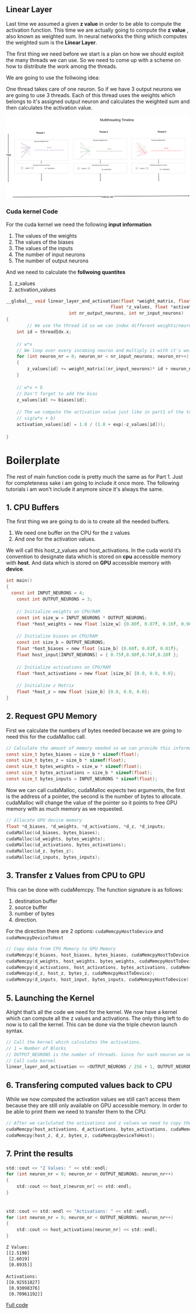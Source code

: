 ## Linear Layer

Last time we assumed a given **z value** in order to be able to compute the activation function.
This time we are actually going to compute the **z value** , also known as weighted sum.
In neural networks the thing which computes the weighted sum is the **Linear Layer**.

The first thing we need before we start is a plan on how we should exploit the many threads we can use.
So we need to come up with a scheme on how to distribute the work among the threads.

We are going to use the follwoing idea:

One thread takes care of one neuron. So if we have 3 output neurons we are going to use 3 threads.
Each of this thread uses the weights which belongs to it's assigned output neuron and calculates the weighted sum and then calculates the activation value.

![](threadtimeline.png)



### Cuda kernel Code


For the cuda kernel we need the following **input information**
1. The values of the weights
2. The values of the biases
3. The values of the inputs
4. The number of input neurons
5. The number of output neurons

And we need to calculate the **follwoing quantites**
1. z_values
2. activation_values


```c
__global__ void linear_layer_and_activation(float *weight_matrix, float *biases, float *x_inputs, 
	                                    float *z_values, float *activation_values, 
					    int nr_output_neurons, int nr_input_neurons)
{
        // We use the thread id so we can index different weights/neurons in each thread
	int id = threadIdx.x;

	// w*x
	// We loop over every incoming neuron and multiply it with it's weight and sum it to the current z_value
	for (int neuron_nr = 0; neuron_nr < nr_input_neurons; neuron_nr++)
	{
		z_values[id] += weight_matrix[(nr_input_neurons)* id + neuron_nr] * x_inputs[neuron_nr];
	}

	// w*x + b
	// Don't forget to add the bias
	z_values[id] += biases[id];

	// The we compute the activation value just like in part1 of the tutorial
	// sig(w*x + b)
	activation_values[id] = 1.0 / (1.0 + exp(-z_values[id]));
	
}
```


# Boilerplate

The rest of main function code is pretty much the same as for Part 1. Just for completeness sake i am going to include it once more.
The following tutorials i am won't include it anymore since it's always the same.

## 1. CPU Buffers

The first thing we are going to do is to create all the needed buffers. 

1. We need one buffer on the CPU for the z values 
2. And one for the activation values. 

We will call this host_z_values and host_activations. In the cuda world it’s convention to designate data which is stored on **cpu** accessible memory with **host**. And data which is stored on **GPU** accessible memory with **device**. 

```c
int main()
{
  const int INPUT_NEURONS = 4;
	const int OUTPUT_NEURONS = 3;

	// Initialize weights on CPU/RAM
	const int size_w = INPUT_NEURONS * OUTPUT_NEURONS;
	float *host_weights = new float [size_w] {0.80f, 0.87f, 0.16f, 0.96f, 0.89f, 0.87f, 0.31f, 0.08f, 0.09f, 0.69f, 0.03f, 0.42f};

	// Initialize biases on CPU/RAM
	const int size_b = OUTPUT_NEURONS;
	float *host_biases = new float [size_b] {0.68f, 0.83f, 0.01f};
	float host_input[INPUT_NEURONS] = { 0.75f,0.98f,0.74f,0.28f };

	// Initialize activations on CPU/RAM
	float *host_activations = new float [size_b] {0.0, 0.0, 0.0};

	// Initialize z Matrix
	float *host_z = new float [size_b] {0.0, 0.0, 0.0};
}
```


## 2. Request GPU Memory

First we calculate the numbers of bytes needed because we are going to need this for the cudaMalloc call.

```c
// Calculate the amount of memory needed so we can provide this information to cuda malloc
const size_t bytes_biases = size_b * sizeof(float);
const size_t bytes_z = size_b * sizeof(float);
const size_t bytes_weights = size_w * sizeof(float);
const size_t bytes_activations = size_b * sizeof(float);
const size_t bytes_inputs = INPUT_NEURONS * sizeof(float);
```
Now we can call cudaMalloc, cudaMalloc expects two arguments, the first is the address of a pointer, the second is the number of bytes to allocate. cudaMalloc will change the value of the pointer so it points to free GPU memory with as much memory as we requested.
```c
// Allocate GPU device memory
float *d_biases, *d_weights, *d_activations, *d_z, *d_inputs;
cudaMalloc(&d_biases, bytes_biases);
cudaMalloc(&d_weights, bytes_weights);
cudaMalloc(&d_activations, bytes_activations);
cudaMalloc(&d_z, bytes_z);
cudaMalloc(&d_inputs, bytes_inputs);
```
## 3. Transfer z Values from CPU to GPU

This can be done with cudaMemcpy. 
The function signature is as follows:
1. destination buffer
2. source buffer
3. number of bytes
4. direction. 

For the direction there are 2 options: ```cudaMemcpyHostToDevice``` and ```cudaMemcpyDeviceToHost```

```c
// Copy data from CPU Memory to GPU Memory
cudaMemcpy(d_biases, host_biases, bytes_biases, cudaMemcpyHostToDevice);
cudaMemcpy(d_weights, host_weights, bytes_weights, cudaMemcpyHostToDevice);
cudaMemcpy(d_activations, host_activations, bytes_activations, cudaMemcpyHostToDevice);
cudaMemcpy(d_z, host_z, bytes_z, cudaMemcpyHostToDevice);
cudaMemcpy(d_inputs, host_input, bytes_inputs, cudaMemcpyHostToDevice);
```


## 5. Launching the Kernel

Alright that’s all the code we need for the kernel. We now have a kernel which can compute all the z values and activations. The only thing left to do now is to call the kernel. This can be done via the triple chevron launch syntax. 

```c
// Call the kernel which calculates the activations.
// 1 = Number of Blocks
// OUTPUT_NEURONS is the number of threads. Since for each neuron we need 1 thread
// Call cuda kernel
linear_layer_and_activation << <OUTPUT_NEURONS / 256 + 1, OUTPUT_NEURONS >> > (d_weights, d_biases, d_inputs, d_z, d_activations, OUTPUT_NEURONS, INPUT_NEURONS);
```

## 6. Transfering computed values back to CPU

While we now computed the activation values we still can't access them because they are still only available on GPU accessible memory.
In order to be able to print them we need to transfer them to the CPU. 
```c
// After we caclulated the activations and z values we need to copy the data from GPU Memory back to the CPU Memory
cudaMemcpy(host_activations, d_activations, bytes_activations, cudaMemcpyDeviceToHost);
cudaMemcpy(host_z, d_z, bytes_z, cudaMemcpyDeviceToHost);
```

## 7. Print the results
```c
std::cout << "Z Values: " << std::endl;
for (int neuron_nr = 0; neuron_nr < OUTPUT_NEURONS; neuron_nr++)
{
	std::cout << host_z[neuron_nr] << std::endl;
}


std::cout << std::endl << "Activations: " << std::endl;
for (int neuron_nr = 0; neuron_nr < OUTPUT_NEURONS; neuron_nr++)
{
	std::cout << host_activations[neuron_nr] << std::endl;
}
```

```
Z Values: 
[[2.5198]
 [2.6019]
 [0.8935]]

Activations: 
[[0.92551827]
 [0.93098376]
 [0.70961192]]
```

[Full code](kernel.cu)
